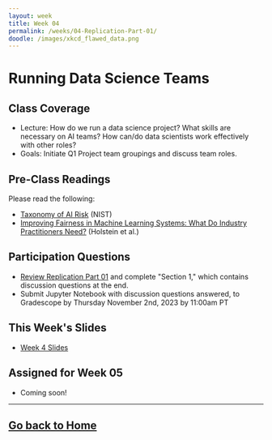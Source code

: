 ```yaml
---
layout: week
title: Week 04
permalink: /weeks/04-Replication-Part-01/
doodle: /images/xkcd_flawed_data.png
---
```


# Running Data Science Teams

## Class Coverage
* Lecture: How do we run a data science project? What skills are necessary on AI teams? How can/do data scientists work effectively with other roles? 
* Goals: Initiate Q1 Project team groupings and discuss team roles.

## Pre-Class Readings
Please read the following:
* [Taxonomy of AI Risk](https://www.nist.gov/system/files/documents/2021/10/15/taxonomy_AI_risks.pdf) (NIST)
* [Improving Fairness in Machine Learning Systems: What Do Industry Practitioners Need?](https://arxiv.org/pdf/1812.05239.pdf) (Holstein et al.)

## Participation Questions
* [Review Replication Part 01](https://github.com/nanrahman/capstone-responsible-ai/blob/898e233482c9f5a374ba65d2bdacb5cc45ecd0c3/notes/week-04/replication-project-part-01-eda.ipynb) and complete "Section 1," which contains discussion questions at the end.
* Submit Jupyter Notebook with discussion questions answered, to Gradescope by Thursday November 2nd, 2023 by 11:00am PT
  
## This Week's Slides
* [Week 4 Slides](https://github.com/nanrahman/capstone-responsible-ai/blob/0a2d3261e0a22867f81221bf7b0986d78d7b2a52/notes/week-04/Week-4-slides.pdf)
  
## Assigned for Week 05
* Coming soon!

---
[Go back to Home](https://nanrahman.github.io/capstone-responsible-ai/)
---
